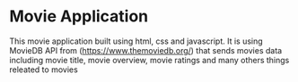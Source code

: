 # Movie Application
This movie application built using html, css and javascript. It is using MovieDB API from (https://www.themoviedb.org/) that sends movies data including movie title, movie overview, movie ratings and many others things releated to movies
